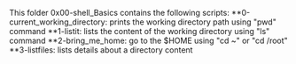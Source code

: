 This folder 0x00-shell_Basics contains the following scripts:
**0-current_working_directory: prints the working directory path using "pwd" command
**1-listit: lists the content of the working directory using "ls" command
**2-bring_me_home: go to the $HOME using "cd ~" or "cd /root"
**3-listfiles: lists details about a directory content
